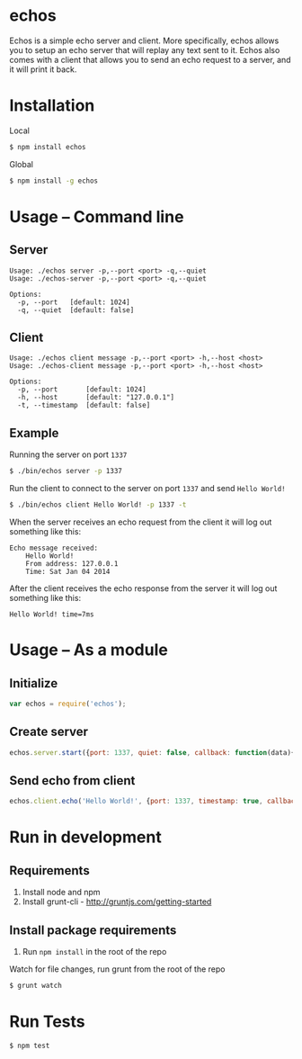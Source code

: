 echos
=====

Echos is a simple echo server and client. More specifically, echos allows you to setup an echo server that will replay any text sent to it.
Echos also comes with a client that allows you to send an echo request to a server, and it will print it back.

Installation
============
Local  
``` bash
$ npm install echos
```

Global  
``` bash
$ npm install -g echos
```

Usage – Command line
====================

Server
------

    Usage: ./echos server -p,--port <port> -q,--quiet
    Usage: ./echos-server -p,--port <port> -q,--quiet

    Options:
      -p, --port   [default: 1024]
      -q, --quiet  [default: false]

Client
------
    Usage: ./echos client message -p,--port <port> -h,--host <host>
    Usage: ./echos-client message -p,--port <port> -h,--host <host>

    Options:
      -p, --port       [default: 1024]
      -h, --host       [default: "127.0.0.1"]
      -t, --timestamp  [default: false]

Example
-------

Running the server on port ``1337``  
``` bash
$ ./bin/echos server -p 1337
```

Run the client to connect to the server on port ``1337`` and send ``Hello World!``  
``` bash
$ ./bin/echos client Hello World! -p 1337 -t
```

When the server receives an echo request from the client it will log out something like this:  
```
Echo message received:
    Hello World!
    From address: 127.0.0.1
    Time: Sat Jan 04 2014
```

After the client receives the echo response from the server it will log out something like this:  
```
Hello World! time=7ms
```

Usage – As a module
===================

Initialize
----------
``` js
var echos = require('echos');
```

Create server
-------------
``` js
echos.server.start({port: 1337, quiet: false, callback: function(data){}});
```

Send echo from client
---------------------
``` js
echos.client.echo('Hello World!', {port: 1337, timestamp: true, callback: function(data){}});
```

Run in development
==================

Requirements
------------
1. Install node and npm
2. Install grunt-cli - http://gruntjs.com/getting-started

Install package requirements
----------------------------
1. Run ``npm install`` in the root of the repo

Watch for file changes, run grunt from the root of the repo  
``` bash
$ grunt watch
```

Run Tests
=========
``` bash
$ npm test
```